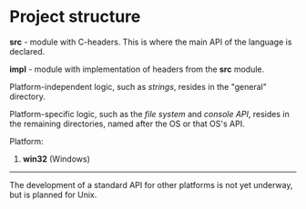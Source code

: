 # Project structure

**src** - module with C-headers. This is where the main API of the language is declared. 

**impl** - module with implementation of headers from the **src** module.

Platform-independent logic, such as *strings*, resides in the "general" directory.

Platform-specific logic, such as the *file system* and *console API*, resides in the remaining directories, named after the OS or that OS's API.

Platform:
1. **win32** (Windows)

---

The development of a standard API for other platforms is not yet underway, but is planned for Unix.
